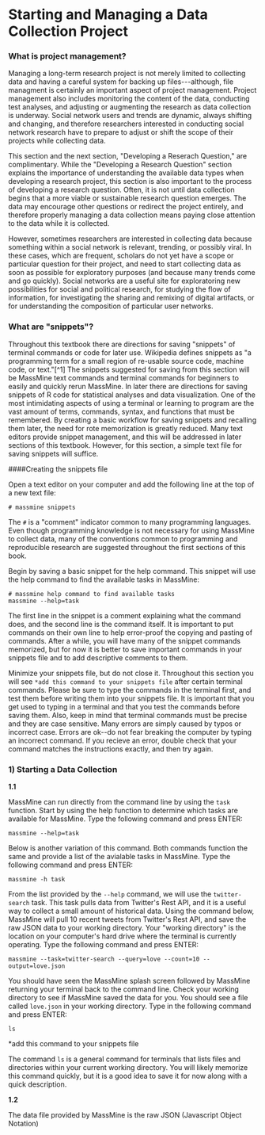 # **Starting and Managing a Data Collection Project**

### **What is project management?**
Managing a long-term research project is not merely limited to collecting data and having a careful system for backing up files---although, file managment is certainly an important aspect of project management. Project management also includes monitoring the content of the data, conducting test analyses, and adjusting or augmenting the research as data collection is underway. Social network users and trends are dynamic, always shifting and changing, and therefore researchers interested in conducting social network research have to prepare to adjust or shift the scope of their projects while collecting data.

This section and the next section, "Developing a Reserach Question," are complimentary. While the "Developing a Research Question" section explains the importance of understanding the available data types when developing a research project, this section is also important to the process of developing a research question. Often, it is not until data collection begins that a more viable or sustainable research question emerges. The data may encourage other questions or redirect the project entirely, and therefore properly managing a data collection means paying close attention to the data while it is collected. 

However, sometimes researchers are interested in collecting data because something within a social network is relevant, trending, or possibly viral. In these cases, which are frequent, scholars do not yet have a scope or particular question for their project, and need to start collecting data as soon as possible for exploratory purposes (and because many trends come and go quickly). Social networks are a useful site for exploratoring new possibilities for social and political research, for studying the flow of information, for investigating the sharing and remixing of digital artifacts, or for understanding the composition of particular user networks.

### **What are "snippets"?**
Throughout this textbook there are directions for saving "snippets" of terminal commands or code for later use. Wikipedia defines snippets as "a programming term for a small region of re-usable source code, machine code, or text."[^1] The snippets suggested for saving from this section will be MassMine text commands and terminal commands for beginners to easily and quickly rerun MassMine. In later there are directions for saving snippets of R code for statistical analyses and data visualization. One of the most intimidating aspects of using a terminal or learning to program are the vast amount of terms, commands, syntax, and functions that must be remembered. By creating a basic workflow for saving snippets and recalling them later, the need for rote memorization is greatly reduced. Many text editors provide snippet management, and this will be addressed in later sections of this textbook. However, for this section, a simple text file for saving snippets will suffice. 

####Creating the snippets file

Open a text editor on your computer and add the following line at the top of a new text file:

    # massmine snippets
    
The `#` is a "comment" indicator common to many programming languages. Even though programming knowledge is not necessary for using MassMine to collect data, many of the conventions common to programming and reproducible research are suggested throughout the first sections of this book. 

Begin by saving a basic snippet for the help command. This snippet will use the help command to find the available tasks in MassMine:

    # massmine help command to find available tasks
    massmine --help=task
    
The first line in the snippet is a comment explaining what the command does, and the second line is the command itself. It is important to put commands on their own line to help error-proof the copying and pasting of commands. After a while, you will have many of the snippet commands memorized, but for now it is better to save important commands in your snippets file and to add descriptive comments to them. 

Minimize your snippets file, but do not close it. Throughout this section you will see `*add this command to your snippets file` after certain terminal commands. Please be sure to type the commands in the terminal first, and test them before writing them into your snippets file. It is important that you get used to typing in a terminal and that you test the commands before saving them. Also, keep in mind that terminal commands must be precise and they are case sensitive. Many errors are simply caused by typos or incorrect case. Errors are ok--do not fear breaking the computer by typing an incorrect command. If you recieve an error, double check that your command matches the instructions exactly, and then try again. 

### **1) Starting a Data Collection**

**1.1**  

MassMine can run directly from the command line by using the `task` function. Start by using the help function to determine which tasks are available for MassMine. Type the following command and press ENTER:

    massmine --help=task
    
Below is another variation of this command. Both commands function the same and provide a list of the avialable tasks in MassMine. Type the following command and press ENTER:

    massmine -h task
    
From the list provided by the `--help` command, we will use the `twitter-search` task. This task pulls data from Twitter's Rest API, and it is a useful way to collect a small amount of historical data. Using the command below, MassMine will pull 10 recent tweets from Twitter's Rest API, and save the raw JSON data to your working directory. Your "working directory" is the location on your computer's hard drive where the terminal is currently operating. Type the following command and press ENTER:

    massmine --task=twitter-search --query=love --count=10 --output=love.json

You should have seen the MassMine splash screen followed by MassMine returning your terminal back to the command line. Check your working directory to see if MassMine saved the data for you. You should see a file called `love.json` in your working directory. Type in the following command and press ENTER:

    ls

*add this command to your snippets file

The command `ls` is a general command for terminals that lists files and directories within your current working directory. You will likely memorize this command quickly, but it is a good idea to save it for now along with a quick description. 

**1.2**

The data file provided by MassMine is the raw JSON (Javascript Object Notation)
